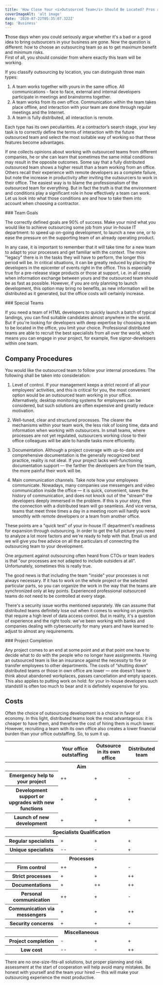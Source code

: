 ```yaml
---
title: 'How Close Your <i>Outsourced Team</i> Should Be Located? Pros and Cons'
coverImageAlt: 'alt image'
date: '2020-07-22T05:35:07.322Z'
tag: 'Business'
---
```


**T**hose days when you could seriously argue whether it's a bad or a good idea to bring outsourcers in your business are gone. Now the question is different: how to choose an outsourcing team so as to get maximum benefit and minimum risks.<br/>
First of all, you should consider from where exactly this team will be working.

If you classify outsourcing by location, you can distinguish three main types:

1. A team works together with yours in the same office. All communications - face to face, external and internal developers participate in meetings and brainstorms together.
2. A team works from its own office. Communication within the team takes place offline, and interaction with your team are done through regular meetings and the Internet.
3. A team is fully distributed, all interaction is remote.

Each type has its own peculiarities. At a contractor’s search stage, your key task is to correctly define the terms of interaction with the future outsourced team and select the most suitable way of working so that these features become advantages.

If one collects opinions about working with outsourced teams from different companies, he or she can learn that sometimes the same initial conditions may result in the opposite outcomes. Some say that a fully distributed outsourced team shows a higher result than a team working from an office. Others recall their experience with remote developers as a complete failure, but note the increase in productivity after inviting the outsourcers to work in their office. The easiest way is to blame the professionalism of the outsourced team for everything. But in fact the truth is that the environment and conditions play a significant role in how effectively a team can work. Let us look into what those conditions are and how to take them into account when choosing a contractor.

<ParagraphWithImage imageName="skydiving-people">
  ### Team Goals
  <p>The correctly defined goals are 90% of success. Make your mind what you would like to achieve outsourcing some job from your in-house IT department: to speed up on-going development, to launch a new one, or to ease the pressure on the supporting team of an already operating product.</p>

  In any case, it is important to remember that it will take time for a new team to adapt to your processes and get familiar with the context. The more "legacy" there is in the tasks they will have to perform, the longer this period will be. In critical situations, it can be greatly reduced by placing the developers in the epicenter of events right in the office. This is especially true for a pre-release stage products or those at support, i.e. in all cases when information exchange between yours and the outsourced team should be as fast as possible. However, if you are only planning to launch development, this option may bring no benefits, as new information will be distributed as it generated, but the office costs will certainly increase.
</ParagraphWithImage>

<ParagraphWithImage imageName="skydiving-man">
  ### Special Teams
  <p>If you need a team of HTML developers to quickly launch a batch of typical landings, you can find suitable candidates almost anywhere in the world. But if you're looking for developers with deep expertise by choosing a team to be located in the office, you limit your choice. Professional distributed teams are able to recruit the best specialists from all over the world, which means you can engage in your project, for example, five signor-developers within one team.</p>
</ParagraphWithImage>

## Company Procedures

You would like the outsourced team to follow your internal procedures. The following shall be taken into consideration:

1. Level of control. If your management keeps a strict record of all your employees’ activities, and this is critical for you, the most convenient option would be an outsourced team working in your office. Alternatively, desktop monitoring systems for employees can be considered, but such solutions are often expensive and greatly reduce motivation.

2. Well-tuned, clear and structured processes. The clearer the mechanisms within your team work, the less risk of losing time, data and information when working with outsourcers. In small teams, where processes are not yet regulated, outsourcers working close to their office colleagues will be able to handle tasks more efficiently.

3. Documentation. Although a project coverage with up-to-date and comprehensive documentation is the generally recognized best practice, reality is not ideal. If your project lacks well-functioning documentation support — the farther the developers are from the team, the more painful their work will be.

4. Main communication channels. Take note how your employees communicate. Nowadays, many companies use messengers and video communication inside the office — it is quick, convenient, saves the history of communication, and does not knock out of the "stream" the developers deeply immersed in the problem. If this is your story, then the connection with a distributed team will go seamless. And vice versa, teams that meet three times a day in a meeting room will hardly work smoothly with remote developers or a team from another office.


These points are a "quick test" of your in-house IT department's readiness for expansion through outsourcing. In order to get the full picture you need to analyze a lot more factors and we're ready to help with that. Email us and we will give you free advice on all the particulars of connecting the outsourcing team to your development.

One argument against outsourcing often heard from CTOs or team leaders is that "our processes are not adapted to include outsiders at all". Unfortunately, sometimes this is really true.

The good news is that including the team "inside" your processes is not always necessary. If it has to work on the whole project or the selected particular parts, so you can organize the work in the way that the teams are synchronized only at key points. Experienced professional outsourced teams do not need to be controlled at every stage.

There's a security issue worths mentioned separately. We can assume that distributed teams definitely lose out when it comes to working on projects that require a high level of data access control. But in reality, it's a question of experience and the right tools: we've been working with banks and companies dealing with cybersecurity for many years and have learned to adjust to almost any requirements.

<ParagraphWithImage imageName="laptop-work">
  ### Project Completion
  <p>Any project comes to an end at some point and at that point one have to decide what to do with the people who no longer have assignments. Having an outsourced team is like an insurance against the necessity to fire or transfer employees to other departments. The costs of “shutting down” distributed teams or those in own office are lower — one doesn't have to think about abandoned workplaces, passes cancellation and empty spaces. This also applies to putting work on hold: for your in-house developers such standstill is often too much to bear and it is definitely expensive for you.</p>
</ParagraphWithImage>

## Costs

Often the choice of outsourcing development is a choice in favor of economy. In this light, distributed teams look the most advantageous: it is cheaper to have them, and therefore the cost of hiring them is much lower. However, recruiting a team with its own office also creates a lower financial burden than your office outstaffing.
So, to sum it up.

<Table color='purple' withBorders>
  <thead>
    <tr>
      <th />
      <th>Your office outstaffing</th>
      <th>Outsource in its own office</th>
      <th>Distributed team</th>
    </tr>
  </thead>
  <tbody>
    <tr>
      <th colspan="4" data-text="Aim">Aim</th>
    </tr>
    <tr>
      <th>Emergency help to your project</th>
      <td>++</td>
      <td>+</td>
      <td>-</td>
    </tr>
    <tr>
      <th>Development support or upgrades with new functions</th>
      <td>+</td>
      <td>+</td>
      <td>+</td>
    </tr>
    <tr>
      <th>Launch of new development</th>
      <td>+</td>
      <td>+</td>
      <td>+</td>
    </tr>
    <tr>
      <th colspan="4" data-text="Specialists Qualification">Specialists Qualification</th>
    </tr>
    <tr>
      <th>Regular specialists</th>
      <td>+</td>
      <td>+</td>
      <td>+</td>
    </tr>
    <tr>
      <th>Unique specialists</th>
      <td>--</td>
      <td>-</td>
      <td>+</td>
    </tr>
    <tr>
      <th colspan="4" data-text="Processes">Processes</th>
    </tr>
    <tr>
      <th>Firm control</th>
      <td>++</td>
      <td>+</td>
      <td>-</td>
    </tr>
    <tr>
      <th>Strict processes</th>
      <td>+</td>
      <td>+</td>
      <td>++</td>
    </tr>
    <tr>
      <th>Documentations</th>
      <td>+</td>
      <td>++</td>
      <td>++</td>
    </tr>
    <tr>
      <th>Personal communication</th>
      <td>++</td>
      <td>+</td>
      <td>-</td>
    </tr>
    <tr>
      <th>Communication via messengers</th>
      <td>+</td>
      <td>+</td>
      <td>++</td>
    </tr>
    <tr>
      <th>Security concerns</th>
      <td>+</td>
      <td>+</td>
      <td>+</td>
    </tr>
    <tr>
      <th colspan="4" data-text="Miscellaneous">Miscellaneous</th>
    </tr>
    <tr>
      <th>Project completion</th>
      <td>-</td>
      <td>+</td>
      <td>+</td>
    </tr>
    <tr>
      <th>Low cost</th>
      <td>--</td>
      <td>-</td>
      <td>++</td>
    </tr>
  </tbody>
</Table>

There are no one-size-fits-all solutions, but proper planning and risk assessment at the start of cooperation will help avoid many mistakes. Be honest with yourself and the team your hired — this will make your outsourcing experience the most productive.
